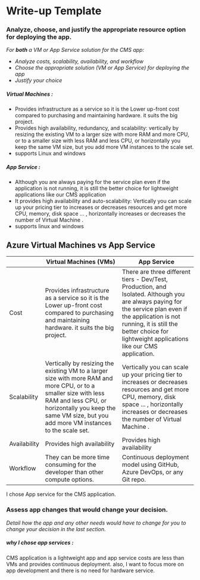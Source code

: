 # Write-up Template

### Analyze, choose, and justify the appropriate resource option for deploying the app.

*For **both** a VM or App Service solution for the CMS app:*
- *Analyze costs, scalability, availability, and workflow*
- *Choose the appropriate solution (VM or App Service) for deploying the app*
- *Justify your choice*

##### Virtual Machines :
  - Provides infrastructure as a service so it is the Lower up-front cost compared to purchasing and maintaining hardware. it suits the big project. 
  - Provides high availability, redundancy, and scalability: vertically by resizing the existing VM to a larger size with more RAM and more CPU, or to a smaller size with less RAM and less CPU, or horizontally you keep the same VM size, but you add more VM instances to the scale set.
 - supports Linux and windows


##### App Service :
 - Although you are always paying for the service plan even if the application is not running, it is still the better choice for lightweight applications like our CMS application
 - It provides high availability and auto-scalability: Vertically you can scale up your pricing tier to increases or decreases resources and get more CPU, memory, disk space ... , horizontally increases or decreases the number of Virtual Machine .
 - supports linux and windows

## Azure Virtual Machines vs App Service


|              | Virtual Machines (VMs)                                                                                                                                                                                                          | App Service                                                                                                                                                                                                                                                                                                       |
|--------------|--------------------------------------------------------------------------------------------------------------------------------------------------------------------------------------------------------------------------------|-------------------------------------------------------------------------------------------------------------------------------------------------------------------------------------------------------------------------------------------------------------------------------------------------------------------|
| Cost         | Provides infrastructure as a service so it is the Lower up-front cost compared to purchasing and maintaining hardware. it suits the big project.                                                                                                                                                   |There are three different tiers - Dev/Test, Production, and Isolated. Although you are always paying for the service plan even if the application is not running, it is still the better choice for lightweight applications like our CMS application. |
| Scalability  | Vertically by resizing the existing VM to a larger size with more RAM and more CPU, or to a smaller size with less RAM and less CPU, or horizontally you keep the same VM size, but you add more VM instances to the scale set.                                                                                                                           | Vertically you can scale up your pricing tier to increases or decreases resources and get more CPU, memory, disk space ... , horizontally increases or decreases the number of Virtual Machine .       |
| Availability | Provides high availability                                        |  Provides high availability                                           
| Workflow     | They can be more time consuming for the developer than other compute options.                                                                                                                                                  | Continuous deployment model using GitHub, Azure DevOps, or any Git repo.                                                                                                                                                                                                                                          |


I chose App service for the CMS application.
### Assess app changes that would change your decision.

*Detail how the app and any other needs would have to change for you to change your decision in the last section.*   
##### why I chose app services :  

CMS application is a lightweight app and app service costs are less than VMs and provides continuous deployment. also, I want to focus more on app development and there is no need for hardware service.